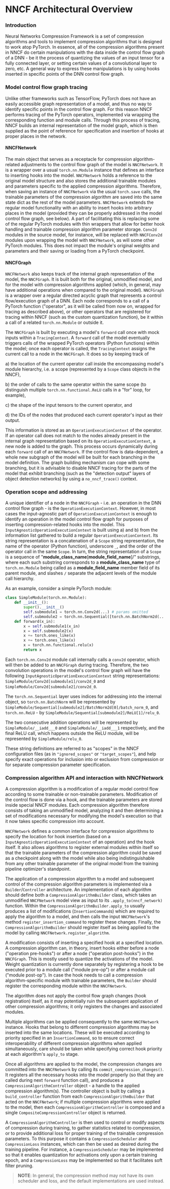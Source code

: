 # NNCF Architectural Overview

### Introduction
Neural Networks Compression Framework is a set of compression algorithms and tools to implement compression algorithms that is designed to work atop PyTorch.
In essence, all of the compression algorithms present in NNCF do certain manipulations with the data inside the control flow graph of a DNN - be it the process of quantizing the values of an input tensor for a fully connected layer, or setting certain values of a convolutional layer to zero, etc.
A general way to express these manipulations is by using hooks inserted in specific points of the DNN control flow graph.

### Model control flow graph tracing
Unlike other frameworks such as TensorFlow, PyTorch does not have an easily accessible graph representation of a model, and thus no way to identify specific points in the control flow graph.
For this reason NNCF performs tracing of the PyTorch operators, implemented via wrapping the corresponding function and module calls.
Through this process of tracing, NNCF builds an internal representation of the model graph, which is then supplied as the point of reference for specification and insertion of hooks at proper places in the network.

#### NNCFNetwork
The main object that serves as a receptacle for compression algorithm-related adjustments to the control flow graph of the model is `NNCFNetwork`.
It is a wrapper over a usual `torch.nn.Module` instance that defines an interface to inserting hooks into the model. `NNCFNetwork` holds a reference to the original model structure and also stores the additional trainable modules and parameters specific to the applied compression algorithms. Therefore, when saving an instance of `NNCFNetwork` via the usual `torch.save` calls, the trainable parameters of the compression algorithm are saved into the same state dict as the rest of the model parameters.
`NNCFNetwork` extends the regular model functionality with an ability to insert hooks into arbitrary places in the model (provided they can be properly addressed in the model control flow graph, see below). A part of facilitating this is replacing some of the regular PyTorch modules with thin wrappers that allow for better hook handling and trainable compression algorithm parameter storage. `Conv2d` modules in the source model, for instance, will be replaced with `NNCFConv2d` modules upon wrapping the model with `NNCFNetwork`, as will some other PyTorch modules. This does not impact the module's original weights and parameters and their saving or loading from a PyTorch checkpoint.

#### NNCFGraph
`NNCFNetwork` also keeps track of the internal graph representation of the model, the `NNCFGraph`. It is built both for the original, unmodified model, and for the model with compression algorithms applied (which, in general, may have additional operations when compared to the original model).
`NNCFGraph` is a wrapper over a regular directed acyclic graph that represents a control flow/execution graph of a DNN. Each node corresponds to a call of a PyTorch function ("operator", as it will be called from now on, wrapped for tracing as described above), or other operators that are registered for tracing within NNCF (such as the custom quantization function), be it within a call of a related `torch.nn.Module` or outside it.

The `NNCFGraph` is built by executing a model's `forward` call once with mock inputs within a `TracingContext`.
A `forward` call of the model eventually triggers calls of the wrapped PyTorch operators (Python functions) within the model; once each operator is called, the `TracingContext` assigns the current call to a node in the `NNCFGraph`.
It does so by keeping track of

a) the location of the current operator call inside the encompassing model's module hierarchy, i.e. a scope (represented by a `Scope` class objects in the NNCF),

b) the order of calls to the same operator within the same scope (to distinguish multiple `torch.nn.functional.ReLU` calls in a "for" loop, for example),

c) the shape of the input tensors to the current operator, and

d) the IDs of the nodes that produced each current operator's input as their output.


This information is stored as an `OperationExecutionContext` of the operator. If an operator call does not match to the nodes already present in the internal graph representation based on its `OperationExecutionContext`, a new node is added to the graph.
This process occurs dynamically during each `forward` call of an `NNCFNetwork`. If the control flow is data-dependent, a whole new subgraph of the model will be built for each branching in the model definition. The graph building mechanism can cope with some branching, but it is advisable to disable NNCF tracing for the parts of the model that exhibit branching (such as the "detection output" layers of object detection networks) by using a `no_nncf_trace()` context.


### Operation scope and addressing
A unique identifier of a node in the `NNCFGraph` - i.e. an operation in the DNN control flow graph - is the `OperationExecutionContext`.
However, in most cases the input-agnostic part of `OperationExecutionContext` is enough to identify an operation in the model control flow graph for purposes of inserting compression-related hooks into the model.
This `InputAgnosticOperationExecutionContext` is built using a) and b) from the information list gathered to build a regular `OperationExecutionContext`. Its string representation is a concatenation of a `Scope` string representation, the name of the operator (Python function), underscore `_`, and the order of the operator call in the same `Scope`. In turn, the string representation of a `Scope` is a sequence of "__module_class_name__[__module_field_name__]/" substrings, where each such substring corresponds to a __module_class_name__ type of `torch.nn.Module` being called as a __module_field_name__ member field of its parent module, and slashes `/` separate the adjacent levels of the module call hierarchy.

As an example, consider a simple PyTorch module:

```python
class SimpleModule(torch.nn.Module):
	def __init__():
		super().__init__()
		self.submodule1 = torch.nn.Conv2d(...) # params omitted
		self.submodule2 = torch.nn.Sequential([torch.nn.BatchNorm2d(...), torch.nn.ReLU(...)])
	def forward(x_in):
		x = self.submodule1(x_in)
		x = self.submodule2(x)
		x += torch.ones_like(x)
		x += torch.ones_like(x)
		x = torch.nn.functional.relu(x)
		return x
```

Each `torch.nn.Conv2d` module call internally calls a `conv2d` operator, which will then be added to an `NNCFGraph` during tracing. Therefore, the two convolution operations in the model's control flow graph will have the following `InputAgnosticOperationExecutionContext` string representations: `SimpleModule/Conv2d[submodule1]/conv2d_0` and `SimpleModule/Conv2d[submodule2]/conv2d_0`.

 The `torch.nn.Sequential` layer uses indices for addressing into the internal object, so `torch.nn.BatchNorm` will be represented by `SimpleModule/Sequential[submodule2]/BatchNorm2d[0]/batch_norm_0`, and `torch.nn.ReLU` - by `SimpleModule/Sequential[submodule2]/ReLU[1]/relu_0`.

 The two consecutive addition operations will be represented by `SimpleModule/__iadd___0` and `SimpleModule/__iadd___1` respectively, and the final ReLU call, which happens outside the ReLU module, will be represented by `SimpleModule/relu_0`.

 These string definitions are referred to as "scopes" in the NNCF configuration files (as in `"ignored_scopes"` or `"target_scopes"`), and help specify exact operations for inclusion into or exclusion from compression or for separate compression parameter specification.


### Compression algorithm API and interaction with NNCFNetwork
A compression algorithm is a modification of a regular model control flow according to some trainable or non-trainable parameters. Modification of the control flow is done via a hook, and the trainable parameters are stored inside special NNCF modules. Each compression algorithm therefore consists of taking an unmodified model, analyzing it and then determining a set of modifications necessary for modifying the model's execution so that it now takes specific compression into account.

`NNCFNetwork` defines a common interface for compression algorithms to specify the location for hook insertion (based on a `InputAgnosticOperationExecutionContext` of an operation) and the hook itself. It also allows algorithms to register external modules within itself so that the trainable parameters of the compression algorithm could be saved as a checkpoint along with the model while also being indistinguishable from any other trainable parameter of the original model from the training pipeline optimizer's standpoint.

The application of a compression algorithm to a model and subsequent control of the compression algorithm parameters is implemented via a `Builder`/`Controller` architecture. An implementation of each algorithm should define both a `CompressionAlgorithmBuilder` class, which takes an unmodified `NNCFNetwork` model view as input to its `.apply_to(nncf_network)` function. Within the `CompressionAlgorithmBuilder.apply_to` usually produces a list of modifications (`InsertionCommand`s) which are required to apply the algorithm to a model, and then calls the input `NNCFNetwork`'s method `register_insertion_command` to register these changes. Finally, the `CompressionAlgorithmBuilder` should register itself as being applied to the model by calling `NNCFNetwork.register_algorithm`.

 A modification consists of inserting a specified hook at a specified location. A compression algorithm can, in theory, insert hooks either before a node ("operation pre-hooks") or after a node ("operation post-hooks") in the `NNCFGraph`. This is mostly used to quantize the activations of the model.
 Weight quantization is currently done separately by registering a hook to be executed prior to a module call ("module pre-op") or after a module call ("module post-op"). In case the hook needs to call a compression algorithm-specific module with trainable parameters, the `Builder` should register the corresponding module within the `NNCFNetwork`.

 The algorithm does not apply the control flow graph changes (hook registration) itself, as it may potentially ruin the subsequent application of other compression algorithms; it only registers the changes and associated modules.

Multiple algorithms can be applied consequently to the same `NNCFNetwork` instance. Hooks that belong to different compression algorithms may be inserted into the same locations. These will be executed according to priority specified in an `InsertionCommand`, so to ensure correct interoperability of different compression algorithms when applied simultaneously, care should be taken while specifying correct hook priority at each algorithm's `apply_to` stage.

Once all algorithms are applied to the model, the compression changes are committed into the `NNCFNetwork` by calling its `commit_compression_changes()`. It registers all the necessary hooks into the model properly (so that they are called during next `forward` function call), and produces a `CompressionAlgorithmController` object - a handle to the applied compression algorithm(s). The controller object is built by calling a `build_controller` function from each `CompressionAlgorithmBuilder` that acted on the `NNCFNetwork`; if multiple compression algorithms were applied to the model, then each `CompressionAlgorithmController` is composed and a single `CompositeCompressionController` object is returned.

A `CompressionAlgorithmController` is then used to control or modify aspects of compression during training, to gather statistics related to compression, or to provide additional loss for proper training of the trainable compression parameters. To this purpose it contains a `CompressionScheduler` and `CompressionLoss` instances, which can then be used as desired during the training pipeline. For instance, a `CompressionScheduler` may be implemented so that it enables quantization for activations only upon a certain training epoch, and a `CompressionLoss` may be implemented so that it facilitates soft filter pruning.

> **NOTE**: In general, the compression method may not have its own scheduler and loss, and the default implementations are used instead.
